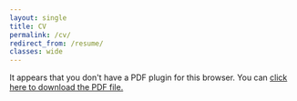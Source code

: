 ```yaml
---
layout: single
title: CV
permalink: /cv/
redirect_from: /resume/
classes: wide
---
```

<object data='{% link /assets/ayoung48_cv.pdf %}' type='application/pdf' width='560' height='700'><p>It appears that you don't have a PDF plugin for this browser. You can <a href='{% link /assets/ayoung48_cv.pdf %}'>click here to download the PDF file.</a></p></object>
